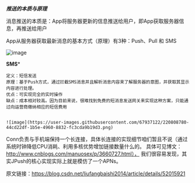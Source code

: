 

***推送的本质与原理***

消息推送的本质是：App将服务器更新的信息推送给用户，即App获取服务器信息，再推送给用户

App从服务器获取最新消息的基本方式（原理）有3种：Push、Pull 和 SMS

![image](https://user-images.githubusercontent.com/67937122/220807846-1f75b3d9-a129-4734-869d-af0b28d5cf9e.png)


**SMS***

    定义：短信发送
    原理：基于Push方式，通过拦截SMS消息并且解析消息内容来了解服务器的意图，并获取其显示内容进行处理。
    优点：可实现完全的实时操作
    缺点：成本相对较高。因为目前来说，很难找到免费的短消息发送网关来实现这种方案，只能通过向运营商缴纳相应的短信费用
    
    
    ![image](https://user-images.githubusercontent.com/67937122/220808780-44cd22df-1b5e-4960-8832-fc3cda9b19d3.png)


Conn负责与手机端保持一个长连接，具体长连接的实现细节咱们暂且不说（通过系统时钟降低CPU消耗、利用多核优势增加链接数量什么的。
具体可见博文：http://www.cnblogs.com/manuosex/p/3660727.html），
我们很容易发现，其实JPush的核心实现实际上就是模仿了一个APNs。


原文链接：https://blog.csdn.net/liufangbaishi2014/article/details/52015921
